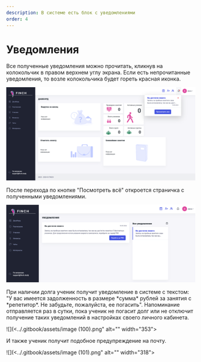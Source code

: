 ```yaml
---
description: В системе есть блок с уведомлениями
order: 4
---
```


# Уведомления

Все полученные уведомления можно прочитать, кликнув на колокольчик в правом верхнем углу экрана. Если есть непрочитанные уведомления, то возле колокольчика будет гореть красная иконка.

![](<../.gitbook/assets/image (55).png>)

После перехода по кнопке "Посмотреть всё" откроется страничка с полученными уведомлениями.

![](<../.gitbook/assets/image (56).png>)

При наличии долга ученик получит уведомление в системе с текстом: "У вас имеется задолженность в размере \*сумма\* рублей за занятия с \*репетитор\*. Не забудьте, пожалуйста, ее погасить". Напоминание отправляется раз в сутки, пока ученик не погасит долг или не отключит получение таких уведомлений в настройках своего личного кабинета.

![](<../.gitbook/assets/image (100).png" alt="" width="353"><figcaption></figcaption></figure>

И также ученик получит подобное предупреждение на почту.

![](<../.gitbook/assets/image (101).png" alt="" width="318"><figcaption></figcaption></figure>